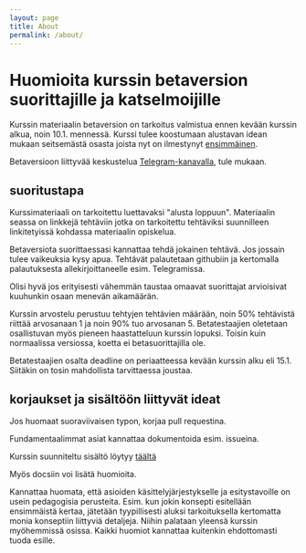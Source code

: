 ```yaml
---
layout: page
title: About
permalink: /about/
---
```


# Huomioita kurssin betaversion suorittajille ja katselmoijille

Kurssin materiaalin betaversion on tarkoitus valmistua ennen kevään kurssin alkua, noin 10.1. mennessä. Kurssi tulee koostumaan alustavan idean mukaan seitsemästä osasta joista nyt on ilmestynyt [ensimmäinen](/osa1). 

Betaversioon liittyvää keskustelua [Telegram-kanavalla](https://t.me/joinchat/EHqi4hBo27NTY1gNw6jTlw), tule mukaan.

## suoritustapa

Kurssimateriaali on tarkoitettu luettavaksi "alusta loppuun". Materiaalin seassa on linkkejä tehtäviin jotka on tarkoitettu tehtäviksi suunnilleen linkitetyissä kohdassa materiaalin opiskelua. 

Betaversiota suorittaessasi kannattaa tehdä jokainen tehtävä. Jos jossain tulee vaikeuksia kysy apua. Tehtävät palautetaan githubiin ja kertomalla palautuksesta allekirjoittaneelle esim. Telegramissa.

Olisi hyvä jos erityisesti vähemmän taustaa omaavat suorittajat arvioisivat kuuhunkin osaan menevän aikamäärän.

Kurssin arvostelu perustuu tehtyjen tehtävien määrään, noin 50% tehtävistä riittää arvosanaan 1 ja noin 90% tuo arvosanan 5. Betatestaajien oletetaan osallistuvan myös pieneen haastatteluun kurssin lopuksi. Toisin kuin normaalissa versiossa, koetta ei betasuorittajilla ole.

Betatestaajien osalta deadline on periaatteessa kevään kurssin alku eli 15.1. Siitäkin on tosin mahdollista tarvittaessa joustaa. 

## korjaukset ja sisältöön liittyvät ideat

Jos huomaat suoraviivaisen typon, korjaa pull requestina.

Fundamentaalimmat asiat kannattaa dokumentoida esim. issueina.

Kurssin suunniteltu sisältö löytyy [täältä](https://docs.google.com/document/d/1FXO9wIcn4-7x8V0uuCVvi2hywmtKUhT0tSM5QC8tJlI/edit)

Myös docsiin voi lisätä huomioita.


Kannattaa huomata, että asioiden käsittelyjärjestykselle ja esitystavoille on usein pedagogisia perusteita. Esim. kun jokin konsepti esitellään ensimmäistä kertaa, jätetään tyypillisesti aluksi tarkoituksella kertomatta monia konseptiin liittyviä detaljeja. Niihin palataan yleensä kurssin myöhemmissä osissa. Kaikki huomiot kannattaa kuitenkin ehdottomasti tuoda esille.
